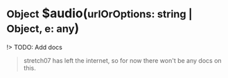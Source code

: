 # <small>Object</small> $audio(<small>urlOrOptions: string | Object, e: any</small>)
!> TODO: Add docs

> stretch07 has left the internet, so for now there won't be any docs on this.
